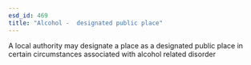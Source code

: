 ```yaml
---
esd_id: 469
title: "Alcohol -  designated public place"
---
```


A local authority may designate a place as a designated public place in certain circumstances associated with alcohol related disorder

